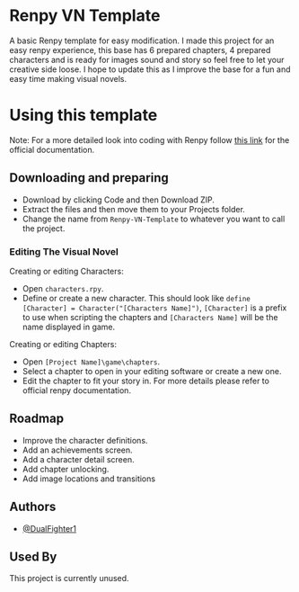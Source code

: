 # Renpy VN Template
A basic Renpy template for easy modification. 
I made this project for an easy renpy experience, this base has 6 prepared chapters, 4 prepared characters and is ready for images sound and story so feel free to let your creative side loose.
I hope to update this as I improve the base for a fun and easy time making visual novels.

# Using this template
Note: For a more detailed look into coding with Renpy follow [this link](https://www.renpy.org/doc/html/index.html) for the official documentation.
## Downloading and preparing

- Download by clicking Code and then Download ZIP.
- Extract the files and then move them to your Projects folder.
- Change the name from `Renpy-VN-Template` to whatever you want to call the project.

### Editing The Visual Novel

Creating or editing Characters:
- Open `characters.rpy`.
- Define or create a new character. This should look like `define [Character] = Character("[Characters Name]")`, `[Character]` is a prefix to use when scripting the chapters and `[Characters Name]` will be the name displayed in game.

Creating or editing Chapters:
- Open `[Project Name]\game\chapters`.
- Select a chapter to open in your editing software or create a new one.
- Edit the chapter to fit your story in. For more details please refer to official renpy documentation.

## Roadmap

- Improve the character definitions.
- Add an achievements screen.
- Add a character detail screen.
- Add chapter unlocking.
- Add image locations and transitions

## Authors

- [@DualFighter1](https://github.com/dualfighter1)


## Used By

This project is currently unused.

